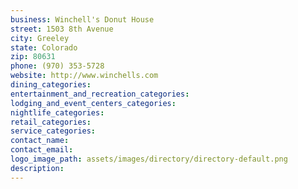 ```yaml
---
business: Winchell's Donut House
street: 1503 8th Avenue
city: Greeley
state: Colorado
zip: 80631
phone: (970) 353-5728
website: http://www.winchells.com
dining_categories: 
entertainment_and_recreation_categories: 
lodging_and_event_centers_categories: 
nightlife_categories: 
retail_categories: 
service_categories: 
contact_name: 
contact_email: 
logo_image_path: assets/images/directory/directory-default.png
description: 
---
```

